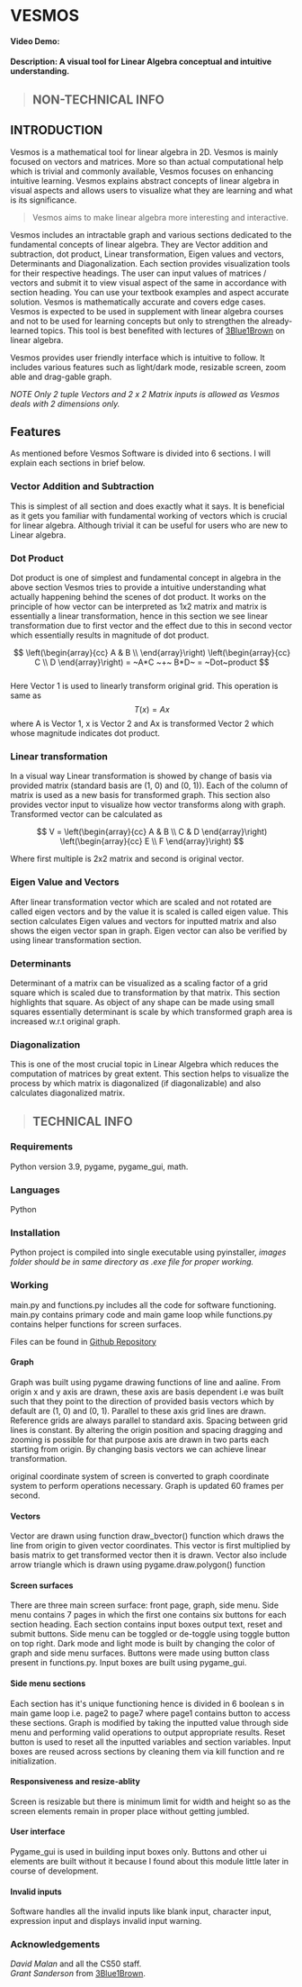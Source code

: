 # VESMOS 
#### Video Demo:  <URL HERE>
#### Description:  A visual tool for Linear Algebra conceptual and intuitive understanding.
> ## NON-TECHNICAL INFO
## INTRODUCTION
Vesmos is a mathematical tool for linear algebra in 2D. Vesmos is mainly focused on vectors and matrices. More so than actual computational help which is trivial and commonly available, Vesmos focuses on enhancing intuitive learning. Vesmos explains abstract concepts of linear algebra in visual aspects and allows users to visualize what they are learning and what is its significance. 
>Vesmos aims to make linear algebra more interesting and interactive.

Vesmos includes an intractable graph and various sections dedicated to the fundamental concepts of linear algebra. They are Vector addition and subtraction, dot product, Linear transformation, Eigen values and vectors, Determinants and Diagonalization.
Each section provides visualization tools for their respective headings. The user can input values of matrices / vectors and submit it to view visual aspect of the same in accordance with section heading. You can use your textbook examples and aspect accurate solution. Vesmos is mathematically accurate and covers edge cases.
Vesmos is expected to be used in supplement with linear algebra courses and not to be used for learning concepts but only to strengthen the already-learned topics.
This tool is best benefited with lectures of [3Blue1Brown](https://www.youtube.com/@3blue1brown) on linear algebra.

Vesmos provides user friendly interface which is intuitive to follow. It includes various features such as light/dark mode, resizable screen, zoom able and drag-gable graph.

_NOTE Only 2 tuple Vectors and 2 x 2 Matrix inputs is allowed as Vesmos deals with 2 dimensions only._

## Features
As mentioned before Vesmos Software is divided into 6 sections. I will explain each sections in brief below.

### Vector Addition and Subtraction
This is simplest of all section and does exactly what it says. It is beneficial as it gets you familiar with fundamental working of vectors which is crucial for linear algebra. Although trivial it can be useful for users who are new to Linear algebra. 

### Dot Product
Dot product is one of simplest and fundamental concept in algebra in the above section Vesmos tries to provide a intuitive understanding what actually happening behind the scenes of dot product. It works on the principle of how vector can be interpreted as 1x2 matrix and matrix is essentially a linear transformation, hence in this section we see linear transformation due to first vector and the effect due to this in second vector which essentially results in magnitude of dot product.

$$
\left(\begin{array}{cc} 
A & B \\
\end{array}\right)
\left(\begin{array}{cc} 
C \\ 
D
\end{array}\right) = ~A*C ~+~ B*D~ = ~Dot~product
$$  
Here Vector 1 is used to linearly transform original grid. This operation is same as  $$ T(x) = Ax $$ where A is Vector 1, x is Vector 2 and Ax is transformed Vector 2 which whose magnitude indicates dot product.

### Linear transformation
In a visual way Linear transformation is showed by change of basis via provided matrix (standard basis are (1, 0) and (0, 1)). Each of the column of matrix is used as a new basis for transformed graph. This section also provides vector input to visualize how vector transforms along with graph. Transformed vector can be calculated as 

$$ V =
\left(\begin{array}{cc} 
A & B \\
C & D
\end{array}\right)
\left(\begin{array}{cc} 
E \\ 
F
\end{array}\right)
$$ 

Where first multiple is 2x2 matrix and second is original vector. 

### Eigen Value and Vectors
After linear transformation vector which are scaled and not rotated are called eigen vectors and by the value it is scaled is called eigen value. This section calculates Eigen values and vectors for inputted matrix and also shows the eigen vector span in graph. Eigen vector can also be verified by using linear transformation section.

### Determinants
Determinant of a matrix can be visualized as a scaling factor of a grid square which is scaled due to transformation by that matrix. This section highlights that square. As object of any shape can be made using small squares essentially determinant is scale by which transformed graph area is increased w.r.t original graph.

### Diagonalization
This is one of the most crucial topic in Linear Algebra which reduces the computation of matrices by great extent. This section helps to visualize the process by which matrix is diagonalized (if diagonalizable) and also calculates diagonalized matrix.

> ## TECHNICAL INFO
### Requirements
Python version 3.9, pygame, pygame_gui, math.

### Languages
Python

### Installation
Python project is compiled into single executable using pyinstaller, *images folder should be in same directory as .exe file for proper working.*

### Working
main.py and functions.py includes all the code for software functioning. main.py contains primary code and main game loop while functions.py contains helper functions for screen surfaces.

Files can be found in [Github Repository](https://github.com/IOS2004/linear-transformation-simulations)

#### Graph 
Graph was built using pygame drawing functions of line and aaline. From origin x and y axis are drawn, these axis are basis dependent i.e was built such that they point to the direction of provided basis vectors which by default are (1, 0) and (0, 1). Parallel to these axis grid lines are drawn. Reference grids are always parallel to standard axis. Spacing between grid lines is constant. By altering the origin position and spacing dragging and zooming is possible for that purpose axis are drawn in two parts each starting from origin. By changing basis vectors we can achieve linear transformation.

original coordinate system of screen is converted to graph coordinate system to perform operations necessary.
Graph is updated 60 frames per second.

#### Vectors
Vector are drawn using function draw_bvector() function which draws the line from origin to given vector coordinates. This vector is first multiplied by basis matrix to get transformed vector then it is drawn.
Vector also include arrow triangle which is drawn using pygame.draw.polygon() function

#### Screen surfaces
There are three main screen surface: front page, graph, side menu. 
Side menu contains 7 pages in which the first one contains six buttons for each section heading. Each section contains input boxes output text, reset and submit buttons. Side menu can be toggled or de-toggle using toggle button on top right. Dark mode and light mode is built by changing the color of graph and side menu surfaces.
Buttons were made using button class present in functions.py. Input boxes are built using pygame_gui.

#### Side menu sections
Each section has it's unique functioning hence is divided in 6 boolean s in main game loop i.e. page2 to page7 where page1 contains button to access these sections. Graph is modified by taking the inputted value through side menu and performing valid operations to output appropriate results. Reset button is used to reset all the inputted variables and section variables. Input boxes are reused across sections by cleaning them via kill function and re initialization.

#### Responsiveness and resize-ablity
Screen is resizable but there is minimum limit for width and height so as the screen elements remain in proper place without getting jumbled.

#### User interface
Pygame_gui is used in building input boxes only. Buttons and other ui elements are built without it because I found about this module little later in course of development.

#### Invalid inputs
Software handles all the invalid inputs like blank input, character input, expression input and displays invalid input warning.

### Acknowledgements
*David Malan* and all the CS50 staff.                                                                                                                                            
*Grant Sanderson* from [3Blue1Brown](https://www.youtube.com/@3blue1brown).
